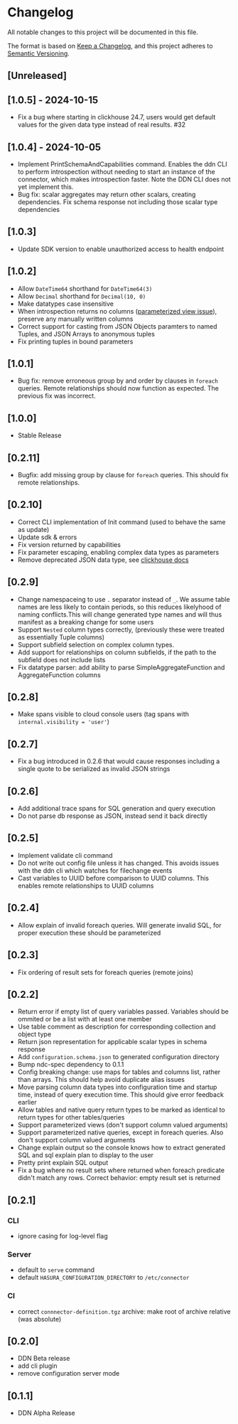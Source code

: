 # Changelog

All notable changes to this project will be documented in this file.

The format is based on [Keep a Changelog](https://keepachangelog.com/en/1.1.0/),
and this project adheres to [Semantic Versioning](https://semver.org/spec/v2.0.0.html).

## [Unreleased]

## [1.0.5] - 2024-10-15

- Fix a bug where starting in clickhouse 24.7, users would get default values for the given data type instead of real results. #32

## [1.0.4] - 2024-10-05

- Implement PrintSchemaAndCapabilities command. Enables the ddn CLI to perform introspection without needing to start an instance of the connector, which makes introspection faster. Note the DDN CLI does not yet implement this.
- Bug fix: scalar aggregates may return other scalars, creating dependencies. Fix schema response not including those scalar type dependencies 

## [1.0.3]

- Update SDK version to enable unauthorized access to health endpoint

## [1.0.2]

- Allow `DateTime64` shorthand for `DateTime64(3)`
- Allow `Decimal` shorthand for `Decimal(10, 0)`
- Make datatypes case insensitive
- When introspection returns no columns ([parameterized view issue](https://github.com/ClickHouse/ClickHouse/issues/65402)), preserve any manually written columns
- Correct support for casting from JSON Objects paramters to named Tuples, and JSON Arrays to anonymous tuples
- Fix printing tuples in bound parameters

## [1.0.1]

- Bug fix: remove erroneous group by and order by clauses in `foreach` queries. Remote relationships should now function as expected. The previous fix was incorrect.

## [1.0.0]

- Stable Release

## [0.2.11]

- Bugfix: add missing group by clause for `foreach` queries. This should fix remote relationships.

## [0.2.10]

- Correct CLI implementation of Init command (used to behave the same as update)
- Update sdk & errors
- Fix version returned by capabilities
- Fix parameter escaping, enabling complex data types as parameters
- Remove deprecated JSON data type, see [clickhouse docs](https://clickhouse.com/docs/en/sql-reference/data-types/object-data-type)

## [0.2.9]

- Change namespaceing to use `.` separator instead of `_`. We assume table names are less likely to contain periods, so this reduces likelyhood of naming conflicts.This will change generated type names and will thus manifest as a breaking change for some users
- Support `Nested` column types correctly, (previously these were treated as essentially Tuple columns)
- Support subfield selection on complex column types.
- Add support for relationships on column subfields, if the path to the subfield does not include lists
- Fix datatype parser: add ability to parse SimpleAggregateFunction and AggregateFunction columns

## [0.2.8]

- Make spans visible to cloud console users (tag spans with `internal.visibility = 'user'`)

## [0.2.7]

- Fix a bug introduced in 0.2.6 that would cause responses including a single quote to be serialized as invalid JSON strings

## [0.2.6]

- Add additional trace spans for SQL generation and query execution
- Do not parse db response as JSON, instead send it back directly

## [0.2.5]

- Implement validate cli command
- Do not write out config file unless it has changed. This avoids issues with the ddn cli which watches for filechange events
- Cast variables to UUID before comparison to UUID columns. This enables remote relationships to UUID columns

## [0.2.4]

- Allow explain of invalid foreach queries. Will generate invalid SQL, for proper execution these should be parameterized

## [0.2.3]

- Fix ordering of result sets for foreach queries (remote joins)

## [0.2.2]

- Return error if empty list of query variables passed. Variables should be ommited or be a list with at least one member
- Use table comment as description for corresponding collection and object type
- Return json representation for applicable scalar types in schema response
- Add `configuration.schema.json` to generated configuration directory
- Bump ndc-spec dependency to 0.1.1
- Config breaking change: use maps for tables and columns list, rather than arrays. This should help avoid duplicate alias issues
- Move parsing column data types into configuration time and startup time, instead of query execution time. This should give error feedback earlier
- Allow tables and native query return types to be marked as identical to return types for other tables/queries
- Support parameterized views (don't support column valued arguments)
- Support parameterized native queries, except in foreach queries. Also don't support column valued arguments
- Change explain output so the console knows how to extract generated SQL and sql explain plan to display to the user
- Pretty print explain SQL output
- Fix a bug where no result sets where returned when foreach predicate didn't match any rows. Correct behavior: empty result set is returned

## [0.2.1]

### CLI

- ignore casing for log-level flag

### Server

- default to `serve` command
- default `HASURA_CONFIGURATION_DIRECTORY` to `/etc/connector`

### CI

- correct `connnector-definition.tgz` archive: make root of archive relative (was absolute)

## [0.2.0]

- DDN Beta release
- add cli plugin
- remove configuration server mode

## [0.1.1]

- DDN Alpha Release
